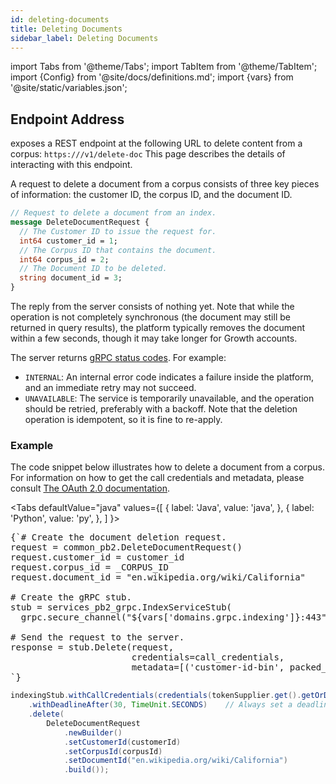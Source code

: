 ```yaml
---
id: deleting-documents
title: Deleting Documents
sidebar_label: Deleting Documents
---
```


import Tabs from '@theme/Tabs';
import TabItem from '@theme/TabItem';
import {Config} from '@site/docs/definitions.md';
import {vars} from '@site/static/variables.json';

## Endpoint Address

<Config v="names.product"/> exposes a REST endpoint at the following URL
to delete content from a corpus:
<code>https://<Config v="domains.rest.indexing"/>/v1/delete-doc</code>
This page describes the details of interacting with this endpoint.

A request to delete a document from a corpus consists of three key pieces of information:
the customer ID, the corpus ID, and the document ID.

```protobuf
// Request to delete a document from an index.
message DeleteDocumentRequest {
  // The Customer ID to issue the request for.
  int64 customer_id = 1;
  // The Corpus ID that contains the document.
  int64 corpus_id = 2;
  // The Document ID to be deleted.
  string document_id = 3;
}
```

The reply from the server consists of nothing yet. Note that while the operation is
not completely synchronous (the document may still be returned in query results),
the platform typically removes the document within a few seconds, though it may
take longer for Growth accounts.

The server returns [gRPC status codes](https://grpc.github.io/grpc/core/md_doc_statuscodes.html).
For example:

- `INTERNAL`: An internal error code indicates a failure inside the platform, and an immediate
retry may not succeed.
- `UNAVAILABLE`: The service is temporarily unavailable, and the operation should be retried,
preferably with a backoff. Note that the deletion operation is idempotent, so it is fine to re-apply.

### Example

The code snippet below illustrates how to delete a document from a corpus. For information
on how to get the call credentials and metadata, please consult
[The OAuth 2.0 documentation](/docs/common-use-cases/app-authn-authz/authentication.md).

<Tabs
  defaultValue="java"
  values={[
    { label: 'Java', value: 'java', },
    { label: 'Python', value: 'py', },
  ]
}>
<TabItem value="py">

<pre>
{`# Create the document deletion request.
request = common_pb2.DeleteDocumentRequest()
request.customer_id = customer_id
request.corpus_id = _CORPUS_ID
request.document_id = "en.wikipedia.org/wiki/California"

# Create the gRPC stub.
stub = services_pb2_grpc.IndexServiceStub(
  grpc.secure_channel("${vars['domains.grpc.indexing']}:443", grpc.ssl_channel_credentials()))

# Send the request to the server.
response = stub.Delete(request,
                       credentials=call_credentials,
                       metadata=[('customer-id-bin', packed_customer_id)])
`}
</pre>

</TabItem>
<TabItem value="java">

```java
indexingStub.withCallCredentials(credentials(tokenSupplier.get().getOrDie()))
    .withDeadlineAfter(30, TimeUnit.SECONDS)    // Always set a deadline.
    .delete(
        DeleteDocumentRequest
            .newBuilder()
            .setCustomerId(customerId)
            .setCorpusId(corpusId)
            .setDocumentId("en.wikipedia.org/wiki/California")
            .build());
```

</TabItem>
</Tabs>